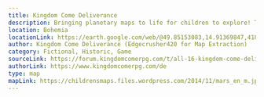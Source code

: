 ```yaml
---
title: Kingdom Come Deliverance
description: Bringing planetary maps to life for children to explore! These lovely maps with an attention to detail incorporate scientific names and information as well as historical facts to be easy understood by children. 
location: Bohemia
locationLink: https://earth.google.com/web/@49.85153083,14.91369847,418.99022844a,11054.05871607d,35y,0.00082286h,15.03736914t,0r
author: Kingdom Come Deliverance (Edgecrusher420 for Map Extraction)
category: Fictional, Historic, Game
sourceLink: https://forum.kingdomcomerpg.com/t/all-16-kingdom-come-deliverance-maps-high-resolution-no-markers/66445
authorLink: https://www.kingdomcomerpg.com/de
type: map
mapLink: https://childrensmaps.files.wordpress.com/2014/11/mars_en_m.jpg
---
```

